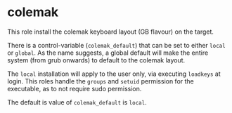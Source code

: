 # colemak

This role install the colemak keyboard layout (GB flavour) on the target.

There is a control-variable (`colemak_default`) that can be set to either
`local` or `global`.  As the name suggests, a global default will make
the entire system (from grub onwards) to default to the colemak layout.

The `local` installation will apply to the user only, via executing `loadkeys`
at login.  This roles handle the `groups` and `setuid` permission for the
executable, as to not require sudo permission.

The default is value of `colemak_default` is `local`.
